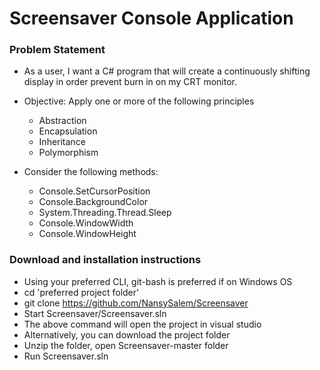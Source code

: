 # Screensaver Console Application

### Problem Statement
- As a user, I want a C# program that will create a continuously shifting display in order prevent burn in on my CRT monitor. 

- Objective: Apply one or more of the following principles
  - Abstraction
  - Encapsulation
  - Inheritance
  - Polymorphism 
  
- Consider the following methods: 
  - Console.SetCursorPosition
  - Console.BackgroundColor
  - System.Threading.Thread.Sleep
  - Console.WindowWidth
  - Console.WindowHeight 


### Download and installation instructions

- Using your preferred CLI, git-bash is preferred if on Windows OS
- cd 'preferred project folder'
- git clone https://github.com/NansySalem/Screensaver
- Start Screensaver/Screensaver.sln
- The above command will open the project in visual studio 
- Alternatively, you can download the project folder
- Unzip the folder, open Screensaver-master folder
- Run Screensaver.sln

